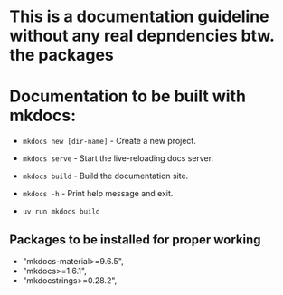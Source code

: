 # This is a documentation guideline without any real depndencies btw. the packages

# Documentation to be built with mkdocs:

*  `mkdocs new [dir-name]` - Create a new project.
*  `mkdocs serve` - Start the live-reloading docs server.
*  `mkdocs build` - Build the documentation site.
*  `mkdocs -h` - Print help message and exit.

* `uv run mkdocs build`

## Packages to be installed for proper working

* "mkdocs-material>=9.6.5",
* "mkdocs>=1.6.1",
* "mkdocstrings>=0.28.2",

